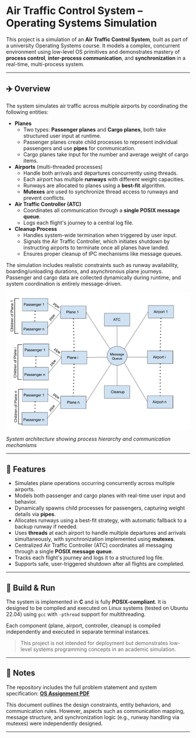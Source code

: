 # Air Traffic Control System – Operating Systems Simulation

This project is a simulation of an **Air Traffic Control System**, built as part of a university Operating Systems course. It models a complex, concurrent environment using low-level OS primitives and demonstrates mastery of **process control**, **inter-process communication**, and **synchronization** in a real-time, multi-process system.

---

## ✈️ Overview

The system simulates air traffic across multiple airports by coordinating the following entities:

- **Planes**
  - Two types: **Passenger planes** and **Cargo planes**, both take structured user input at runtime.
  - Passenger planes create child processes to represent individual passengers and use **pipes** for communication.
  - Cargo planes take input for the number and average weight of cargo items.
- **Airports** (multi-threaded processes)
  - Handle both arrivals and departures concurrently using threads.
  - Each airport has multiple **runways** with different weight capacities.
  - Runways are allocated to planes using a **best-fit** algorithm.
  - **Mutexes** are used to synchronize thread access to runways and prevent conflicts.
- **Air Traffic Controller (ATC)**
  - Coordinates all communication through a **single POSIX message queue**.
  - Logs each flight's journey to a central log file.
- **Cleanup Process**
  - Handles system-wide termination when triggered by user input.
  - Signals the Air Traffic Controller, which initiates shutdown by instructing airports to terminate once all planes have landed.
  - Ensures proper cleanup of IPC mechanisms like message queues.

The simulation includes realistic constraints such as runway availability, boarding/unloading durations, and asynchronous plane journeys. Passenger and cargo data are collected dynamically during runtime, and system coordination is entirely message-driven.

![System Architecture](./architecture-diagram.PNG)

*System architecture showing process hierarchy and communication mechanisms*

---
## 🚀 Features

- Simulates plane operations occurring concurrently across multiple airports.
- Models both passenger and cargo planes with real-time user input and behavior.
- Dynamically spawns child processes for passengers, capturing weight details via **pipes**.
- Allocates runways using a best-fit strategy, with automatic fallback to a backup runway if needed.
- Uses **threads** at each airport to handle multiple departures and arrivals simultaneously, with synchronization implemented using **mutexes**.
- Centralized Air Traffic Controller (ATC) coordinates all messaging through a single **POSIX message queue**.
- Tracks each flight's journey and logs it to a structured log file.
- Supports safe, user-triggered shutdown after all flights are completed.


---

## 🔧 Build & Run

The system is implemented in **C** and is fully **POSIX-compliant**. It is designed to be compiled and executed on Linux systems (tested on Ubuntu 22.04) using `gcc` with `-pthread` support for multithreading.

Each component (plane, airport, controller, cleanup) is compiled independently and executed in separate terminal instances.

> This project is not intended for deployment but demonstrates low-level systems programming concepts in an academic simulation.

---

## 📄 Notes

The repository includes the full problem statement and system specification: 
**[OS Assignment PDF](./OS%20Assignment%202%20-%20Air%20Traffic%20Control%20System.pdf)**

This document outlines the design constraints, entity behaviors, and communication rules. However, aspects such as communication mapping, message structure, and synchronization logic (e.g., runway handling via mutexes) were independently designed.

---


